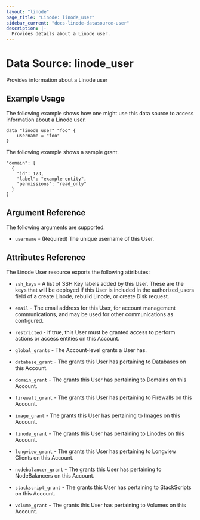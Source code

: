```yaml
---
layout: "linode"
page_title: "Linode: linode_user"
sidebar_current: "docs-linode-datasource-user"
description: |-
  Provides details about a Linode user.
---
```


# Data Source: linode\_user

Provides information about a Linode user

## Example Usage

The following example shows how one might use this data source to access information about a Linode user.

```hcl
data "linode_user" "foo" {
    username = "foo"
}
```

The following example shows a sample grant.

```hcl
"domain": [
  {
    "id": 123,
    "label": "example-entity",
    "permissions": "read_only"
  }
]
```

## Argument Reference

The following arguments are supported:

* `username` - (Required) The unique username of this User.

## Attributes Reference

The Linode User resource exports the following attributes:

* `ssh_keys` - A list of SSH Key labels added by this User. These are the keys that will be deployed if this User is included in the authorized_users field of a create Linode, rebuild Linode, or create Disk request.

* `email` - The email address for this User, for account management communications, and may be used for other communications as configured.

* `restricted` - If true, this User must be granted access to perform actions or access entities on this Account.

* `global_grants` - The Account-level grants a User has.

* `database_grant` - The grants this User has pertaining to Databases on this Account.

* `domain_grant` - The grants this User has pertaining to Domains on this Account.

* `firewall_grant` - The grants this User has pertaining to Firewalls on this Account.

* `image_grant` - The grants this User has pertaining to Images on this Account.

* `linode_grant` - The grants this User has pertaining to Linodes on this Account.

* `longview_grant` - The grants this User has pertaining to Longview Clients on this Account.

* `nodebalancer_grant` - The grants this User has pertaining to NodeBalancers on this Account.

* `stackscript_grant` - The grants this User has pertaining to StackScripts on this Account.

* `volume_grant` - The grants this User has pertaining to Volumes on this Account.
